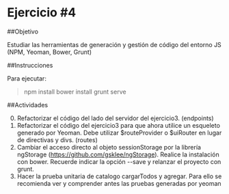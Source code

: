 Ejercicio #4
============

##Objetivo

Estudiar las herramientas de generación y gestión de código del entorno JS (NPM, Yeoman, Bower, Grunt)

##Instrucciones

Para ejecutar:
> npm install
> bower install
> grunt serve

##Actividades

0. Refactorizar el código del lado del servidor del ejercicio3. (endpoints)
0. Refactorizar el código del ejercicio3 para que ahora utilice un esqueleto generado por Yeoman. Debe utilizar $routeProvider o $uiRouter en lugar de directivas y divs. (routes)
0. Cambiar el acceso directo al objeto sessionStorage por la librería ngStorage (https://github.com/gsklee/ngStorage). Realice la instalación con bower. Recuerde indicar la opción --save y relanzar el proyecto con grunt.
0. Hacer la prueba unitaria de catalogo cargarTodos y agregar. Para ello se recomienda ver y comprender antes las pruebas generadas por yeoman